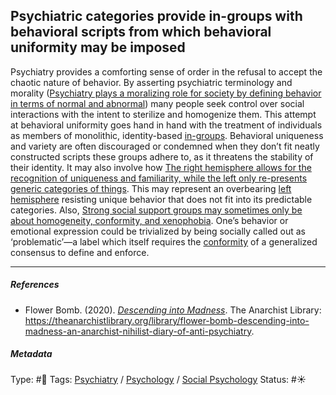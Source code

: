 ## Psychiatric categories provide in-groups with behavioral scripts from which behavioral uniformity may be imposed

Psychiatry provides a comforting sense of order in the refusal to accept the chaotic nature of behavior. By asserting psychiatric terminology and morality ([Psychiatry plays a moralizing role for society by defining behavior in terms of normal and abnormal](Psychiatry%20plays%20a%20moralizing%20role%20for%20society%20by%20defining%20behavior%20in%20terms%20of%20normal%20and%20abnormal.md)) many people seek control over social interactions with the intent to sterilize and homogenize them. This attempt at behavioral uniformity goes hand in hand with the treatment of individuals as members of monolithic, identity-based [in-groups](In-group%20and%20out-group.md). Behavioral uniqueness and variety are often discouraged or condemned when they don’t fit neatly constructed scripts these groups adhere to, as it threatens the stability of their identity. It may also involve how [The right hemisphere allows for the recognition of uniqueness and familiarity, while the left only re-presents generic categories of things](The%20right%20hemisphere%20allows%20for%20the%20recognition%20of%20uniqueness%20and%20familiarity,%20while%20the%20left%20only%20re-presents%20generic%20categories%20of%20things.md). This may represent an overbearing [left hemisphere](Left%20hemisphere.md) resisting unique behavior that does not fit into its predictable categories. Also, [Strong social support groups may sometimes only be about homogeneity, conformity, and xenophobia](Strong%20social%20support%20groups%20may%20sometimes%20only%20be%20about%20homogeneity,%20conformity,%20and%20xenophobia.md). One’s behavior or emotional expression could be trivialized by being socially called out as ‘problematic’—a label which itself requires the [conformity](Conformity.md) of a generalized consensus to define and enforce. 

---

##### References

* Flower Bomb. (2020). *[Descending into Madness](Descending%20into%20Madness.md)*. The Anarchist Library: https://theanarchistlibrary.org/library/flower-bomb-descending-into-madness-an-anarchist-nihilist-diary-of-anti-psychiatry.

##### Metadata

Type: #🔴 
Tags:  [Psychiatry](Psychiatry.md) / [Psychology](Psychology.md) / [Social Psychology](Social%20Psychology.md)
Status: #☀️ 
